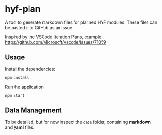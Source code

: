 # hyf-plan

A tool to generate markdown files for planned HYF modules. These files can be pasted into GitHub as an issue.

Inspired by the VSCode Iteration Plans, example: https://github.com/Microsoft/vscode/issues/71059

## Usage

Install the dependencies:

```
npm install
```

Run the application:

```
npm start
```

## Data Management

To be detailed, but for now inspect the `data` folder, containing **markdown** and **yaml** files.
